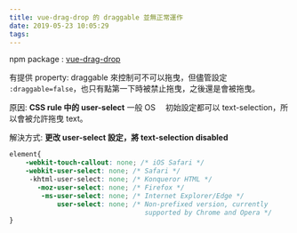 ```yaml
---
title: vue-drag-drop 的 draggable 並無正常運作
date: 2019-05-23 10:05:29
tags:
---
```


npm package : [vue-drag-drop](https://www.npmjs.com/package/vue-drag-drop)

有提供 property: draggable 來控制可不可以拖曳，但儘管設定 `:draggable=false`，也只有點第一下時被禁止拖曳，之後還是會被拖曳。

原因: **CSS rule 中的 user-select**
一般 OS 　初始設定都可以 text-selection，所以會被允許拖曳 text。

解決方式: **更改 user-select 設定，將 text-selection disabled**

```CSS
element{
    -webkit-touch-callout: none; /* iOS Safari */
    -webkit-user-select: none; /* Safari */
     -khtml-user-select: none; /* Konqueror HTML */
       -moz-user-select: none; /* Firefox */
        -ms-user-select: none; /* Internet Explorer/Edge */
            user-select: none; /* Non-prefixed version, currently
                                  supported by Chrome and Opera */
}
```
